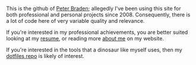 This is the github of [Peter Braden](https://peterbraden.co.uk); allegedly I've
been using this site for both professional and personal projects since 2008.
Consequently, there is a lot of code here of very variable quality and relevance.

If you're interested in my professional achievements, you are better suited
looking at my [resume](https://peterbraden.co.uk/resume), or reading more 
[about me](https://peterbraden.co.uk/about) on my website.

If you're interested in the tools that a dinosaur like myself uses, then
my [dotfiles repo](https://github.com/peterbraden/dotfiles) is likely of interest.
